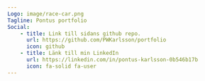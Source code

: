 ```yaml
---
Logo: image/race-car.png
Tagline: Pontus portfolio
Social:
    - title: Link till sidans github repo.
      url: https://github.com/PWKarlsson/portfolio
      icon: github
    - title: Länk till min LinkedIn
      url: https://linkedin.com/in/pontus-karlsson-0b546b17b
      icon: fa-solid fa-user
---
```

